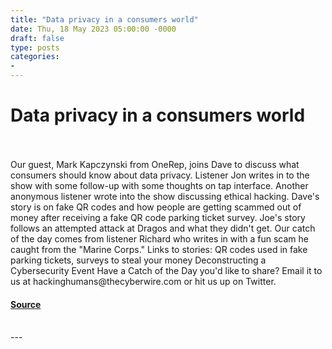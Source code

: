 ```yaml
---
title: "Data privacy in a consumers world"
date: Thu, 18 May 2023 05:00:00 -0000
draft: false
type: posts
categories: 
- 
---
```

# Data privacy in a consumers world

<br/>

<br/>
Our guest, Mark Kapczynski from OneRep, joins Dave to discuss what consumers should know about data privacy. Listener Jon writes in to the show with some follow-up with some thoughts on tap interface. Another anonymous listener wrote into the show discussing ethical hacking. Dave's story is on fake QR codes and how people are getting scammed out of money after receiving a fake QR code parking ticket survey. Joe's story follows an attempted attack at Dragos and what they didn't get. Our catch of the day comes from listener Richard who writes in with a fun scam he caught from the "Marine Corps." Links to stories: QR codes used in fake parking tickets, surveys to steal your money Deconstructing a Cybersecurity Event Have a Catch of the Day you'd like to share? Email it to us at hackinghumans@thecyberwire.com or hit us up on Twitter.

#### [Source](https://thecyberwire.com/podcasts/hacking-humans/243/notes)

<br/>
---

